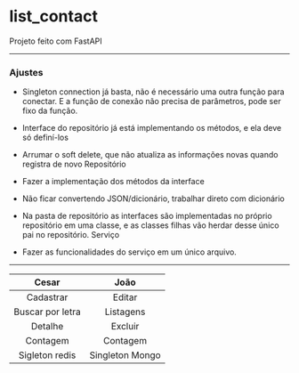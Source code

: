 # list_contact
 Projeto feito com FastAPI
___
### Ajustes
* Singleton connection já basta, não é necessário uma outra função para conectar. E a função de conexão não precisa de parâmetros, pode ser fixo da função.


* Interface do repositório já está implementando os métodos, e ela deve só definí-los


* Arrumar o soft delete, que não atualiza as informações novas quando registra de novo
Repositório


* Fazer a implementação dos métodos da interface


* Não ficar convertendo JSON/dicionário, trabalhar direto com dicionário


* Na pasta de repositório as interfaces são implementadas no próprio repositório em uma classe, e as classes filhas vão herdar desse único pai no repositório.
Serviço


* Fazer as funcionalidades do serviço em um único arquivo.

---

| Cesar            | João            |
|:----------------:|:---------------:|
| Cadastrar        | Editar          |
| Buscar por letra | Listagens       |
| Detalhe          | Excluir         |
| Contagem         | Contagem        |
| Sigleton redis   | Singleton Mongo |